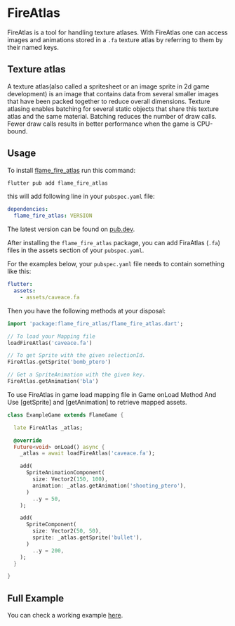 # FireAtlas

FireAtlas is a tool for handling texture atlases. With FireAtlas one can access images and animations
stored in a `.fa` texture atlas by referring to them by their named keys.


## Texture atlas

A texture atlas(also called a spritesheet or an image sprite in 2d game development) is an image
that contains data from several smaller images that have been packed together to reduce overall
dimensions. Texture atlasing enables batching for several static objects that share this texture
atlas and the same material. Batching reduces the number of draw calls. Fewer draw calls results in
better performance when the game is CPU-bound.


## Usage

To
install [flame_fire_atlas](https://github.com/flame-engine/flame/tree/main/packages/flame_fire_atlas)
run this command:

```bash
flutter pub add flame_fire_atlas
```

this will add following line in your `pubspec.yaml` file:

```yaml
dependencies:
  flame_fire_atlas: VERSION
```

The latest version can be found on [pub.dev](https://pub.dev/packages/flame_fire_atlas/install).

After installing the `flame_fire_atlas` package, you can add FiraAtlas (`.fa`) files in the assets
section of your `pubspec.yaml`.

For the examples below, your `pubspec.yaml` file needs to contain something like this:

```yaml
flutter:
  assets:
    - assets/caveace.fa
```

Then you have the following methods at your disposal:

```dart
import 'package:flame_fire_atlas/flame_fire_atlas.dart';

// To load your Mapping file
loadFireAtlas('caveace.fa')

// To get Sprite with the given selectionId.
FireAtlas.getSprite('bomb_ptero')

// Get a SpriteAnimation with the given key.
FireAtlas.getAnimation('bla')
```

To use FireAtlas in game load mapping file in Game onLoad Method And Use [getSprite]
and [getAnimation] to retrieve mapped assets.

```dart
class ExampleGame extends FlameGame {

  late FireAtlas _atlas;

  @override
  Future<void> onLoad() async {
    _atlas = await loadFireAtlas('caveace.fa');

    add(
      SpriteAnimationComponent(
        size: Vector2(150, 100),
        animation: _atlas.getAnimation('shooting_ptero'),
      )
        ..y = 50,
    );

    add(
      SpriteComponent(
        size: Vector2(50, 50),
        sprite: _atlas.getSprite('bullet'),
      )
        ..y = 200,
    );
  }

}
```


## Full Example

You can check a working example
[here](https://github.com/flame-engine/flame/tree/main/packages/flame_fire_atlas/example).

